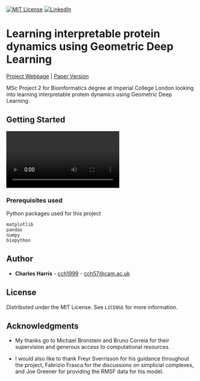 [![MIT License](https://img.shields.io/github/license/othneildrew/Best-README-Template.svg?style=flat-square)](https://github.com/cch1999/protein-stability/blob/master/LICENSE)
[![LinkedIn](https://img.shields.io/badge/-LinkedIn-black.svg?style=flat-square&logo=linkedin&colorB=555)](https://www.linkedin.com/in/charlie-harris-388285156/)


# Learning interpretable protein dynamics using Geometric Deep Learning 

[Project Webpage](https://cch1999.github.io/dynamics_report/index.html#summary) | [Paper Version](https://github.com/cch1999/protein-stability/blob/master/figs/poster.pdf)

MSc Project 2 for Bioinformatics degree at Imperial College London looking into learning interpretable protein dynamics using Geometric Deep Learning.

## Getting Started

![Workflow](https://github.com/cch1999/protein_dynamics/blob/main/dynamics_cartoon.mp4)

### Prerequisites used

Python packages used for this project

```
matplotlib
pandas
numpy
biopython
```

## Author

* **Charles Harris** - [cch1999](https://github.com/cch1999) - cch57@cam.ac.uk

## License

Distributed under the MIT License. See `LICENSE` for more information.

## Acknowledgments

* My thanks go to Michael Bronstein and Bruno Correia for their supervision and generous access to computational resources.

* I would also like to thank Freyr Sverrisson for his guidance throughout the project, Fabrizio Frasca for the discussions on simplicial complexes, and Joe Greener for providing the RMSF data for his model.

